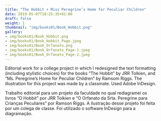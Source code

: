```yaml
---
title: "The Hobbit + Miss Peregrine’s Home for Peculiar Children"
date: 2019-05-07T18:25:35+01:00
draft: false
weight: 1
thumbnail: "img/books01/Book_Hobbit.png"
gallery: 
- img/books01/Book_Hobbit.png
- img/books01/Book_Hobbit_Page.jpeg
- img/books01/Book_Orfanato.png
- img/books01/Book_Orfanato_Page-1.jpeg
- img/books01/Book_Orfanato_Page-2.jpeg
---
```


Editorial work for a college project in which I redesigned the text formatting (including stylistic choices) for the books “The Hobbit” by JRR Tolkien, and “Ms. Peregrine’s Home for Peculiar Children” by Ramsom Riggs. The illustration for this project was made by a classmate. Used Adobe InDesign.

Trabalho editorial para um projeto da faculdade no qual rediagramei os livros “O Hobbit” por JRR Tolkien e “O Orfanato da Srta. Peregrine para Crianças Peculiares” por Ramson Riggs. A ilustração desse projeto foi feita por um colega de classe. Foi utilizado o software InDesign para a diagramação.